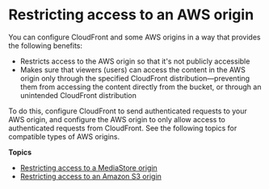 # Restricting access to an AWS origin<a name="private-content-restricting-access-to-origin"></a>

You can configure CloudFront and some AWS origins in a way that provides the following benefits:
+ Restricts access to the AWS origin so that it's not publicly accessible
+ Makes sure that viewers \(users\) can access the content in the AWS origin only through the specified CloudFront distribution—preventing them from accessing the content directly from the bucket, or through an unintended CloudFront distribution

To do this, configure CloudFront to send authenticated requests to your AWS origin, and configure the AWS origin to only allow access to authenticated requests from CloudFront\. See the following topics for compatible types of AWS origins\.

**Topics**
+ [Restricting access to a MediaStore origin](private-content-restricting-access-to-mediastore.md)
+ [Restricting access to an Amazon S3 origin](private-content-restricting-access-to-s3.md)